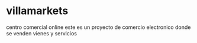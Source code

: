 # villamarkets
centro comercial online
este es un proyecto de comercio electronico donde se venden vienes y servicios  
